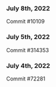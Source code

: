 ### July 8th, 2022

Commit #10109

### July 5th, 2022

Commit #314353


### July 4th, 2022

Commit #72281
